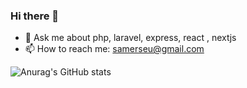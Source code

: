 ### Hi there 👋
- 💬 Ask me about php, laravel, express, react , nextjs
- 📫 How to reach me: samerseu@gmail.com
 
![Anurag's GitHub stats](https://github-readme-stats.vercel.app/api?username=SarkerSarker09&show_icons=true&theme=radical)
